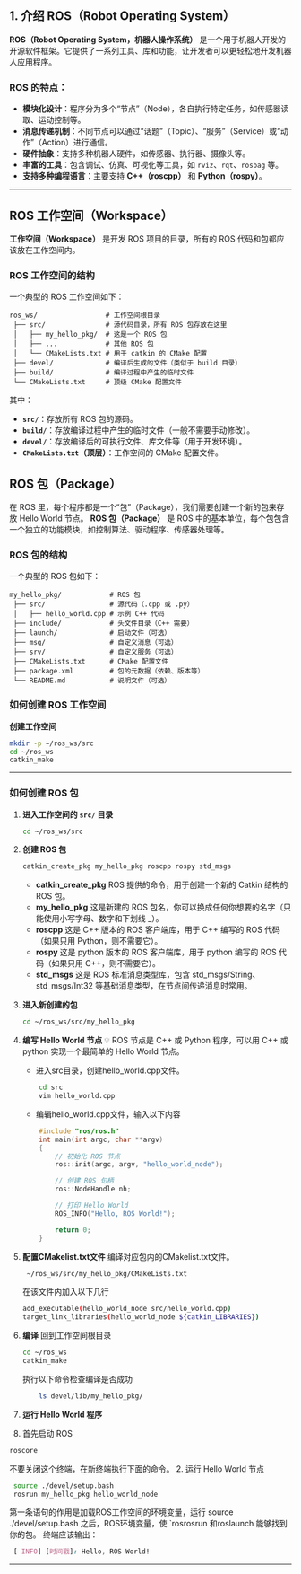 ## **1. 介绍 ROS（Robot Operating System）**
**ROS（Robot Operating System，机器人操作系统）** 是一个用于机器人开发的开源软件框架。它提供了一系列工具、库和功能，让开发者可以更轻松地开发机器人应用程序。

### **ROS 的特点：**
- **模块化设计**：程序分为多个“节点”（Node），各自执行特定任务，如传感器读取、运动控制等。
- **消息传递机制**：不同节点可以通过“话题”（Topic）、“服务”（Service）或“动作”（Action）进行通信。
- **硬件抽象**：支持多种机器人硬件，如传感器、执行器、摄像头等。
- **丰富的工具**：包含调试、仿真、可视化等工具，如 `rviz`、`rqt`、`rosbag` 等。
- **支持多种编程语言**：主要支持 **C++（roscpp）** 和 **Python（rospy）**。

---

## **ROS 工作空间（Workspace）**
**工作空间（Workspace）** 是开发 ROS 项目的目录，所有的 ROS 代码和包都应该放在工作空间内。

### **ROS 工作空间的结构**
一个典型的 ROS 工作空间如下：
```
ros_ws/                 # 工作空间根目录
 ├── src/               # 源代码目录，所有 ROS 包存放在这里
 │   ├── my_hello_pkg/  # 这是一个 ROS 包
 │   ├── ...            # 其他 ROS 包
 │   └── CMakeLists.txt # 用于 catkin 的 CMake 配置
 ├── devel/             # 编译后生成的文件（类似于 build 目录）
 ├── build/             # 编译过程中产生的临时文件
 └── CMakeLists.txt     # 顶级 CMake 配置文件
```
其中：
- **`src/`**：存放所有 ROS 包的源码。
- **`build/`**：存放编译过程中产生的临时文件（一般不需要手动修改）。
- **`devel/`**：存放编译后的可执行文件、库文件等（用于开发环境）。
- **`CMakeLists.txt`（顶层）**：工作空间的 CMake 配置文件。


## **ROS 包（Package）**
在 ROS 里，每个程序都是一个“包”（Package），我们需要创建一个新的包来存放 Hello World 节点。
**ROS 包（Package）** 是 ROS 中的基本单位，每个包包含一个独立的功能模块，如控制算法、驱动程序、传感器处理等。

### **ROS 包的结构**
一个典型的 ROS 包如下：
```
my_hello_pkg/            # ROS 包
 ├── src/                # 源代码（.cpp 或 .py）
 │   ├── hello_world.cpp # 示例 C++ 代码
 ├── include/            # 头文件目录（C++ 需要）
 ├── launch/             # 启动文件（可选）
 ├── msg/                # 自定义消息（可选）
 ├── srv/                # 自定义服务（可选）
 ├── CMakeLists.txt      # CMake 配置文件
 ├── package.xml         # 包的元数据（依赖、版本等）
 └── README.md           # 说明文件（可选）
```

### **如何创建 ROS 工作空间**
**创建工作空间**
   ```bash
   mkdir -p ~/ros_ws/src
   cd ~/ros_ws
   catkin_make
   ```
---

### **如何创建 ROS 包**
1. **进入工作空间的 `src/` 目录**
   ```bash
   cd ~/ros_ws/src
   ```

2. **创建 ROS 包**
   ```bash
   catkin_create_pkg my_hello_pkg roscpp rospy std_msgs
   ```
   - **catkin_create_pkg**
    ROS 提供的命令，用于创建一个新的 Catkin 结构的 ROS 包。
   - **my_hello_pkg**
    这是新建的 ROS 包名，你可以换成任何你想要的名字（只能使用小写字母、数字和下划线 _）。
   - **roscpp**
    这是 C++ 版本的 ROS 客户端库，用于 C++ 编写的 ROS 代码（如果只用 Python，则不需要它）。
   - **rospy**
    这是 python 版本的 ROS 客户端库，用于 python 编写的 ROS 代码（如果只用 C++，则不需要它）。
   - **std_msgs**
    这是 ROS 标准消息类型库，包含 std_msgs/String、std_msgs/Int32 等基础消息类型，在节点间传递消息时常用。

3. **进入新创建的包**
    ``` bash
    cd ~/ros_ws/src/my_hello_pkg
    ```
4. **编写 Hello World 节点**
💡 ROS 节点是 C++ 或 Python 程序，可以用 C++ 或 python 实现一个最简单的 Hello World 节点。
    - 进入src目录，创建hello_world.cpp文件。
    ``` bash
        cd src
        vim hello_world.cpp
    ```
    - 编辑hello_world.cpp文件，输入以下内容
    ``` cpp
        #include "ros/ros.h"
        int main(int argc, char **argv)
        {
            // 初始化 ROS 节点
            ros::init(argc, argv, "hello_world_node");

            // 创建 ROS 句柄
            ros::NodeHandle nh;

            // 打印 Hello World
            ROS_INFO("Hello, ROS World!");

            return 0;
        }
    ```

5. **配置CMakelist.txt文件**
    编译对应包内的CMakelist.txt文件。
    ``` bash
     ~/ros_ws/src/my_hello_pkg/CMakeLists.txt
    ```
    在该文件内加入以下几行
    ``` bash
    add_executable(hello_world_node src/hello_world.cpp)
    target_link_libraries(hello_world_node ${catkin_LIBRARIES})
    ```
   
6. **编译**
    回到工作空间根目录
    ```bash
    cd ~/ros_ws
    catkin_make 
    ```
    执行以下命令检查编译是否成功
    ``` bash
        ls devel/lib/my_hello_pkg/
    ```

7. **运行 Hello World 程序**
 1. 首先启动 ROS
 ``` bash
 roscore
 ```
 不要关闭这个终端，在新终端执行下面的命令。
 2. 运行 Hello World 节点
 ```bash
  source ./devel/setup.bash 
  rosrun my_hello_pkg hello_world_node
 ```
 第一条语句的作用是加载ROS工作空间的环境变量，运行 source ./devel/setup.bash 之后，ROS环境变量，使 `rosrosrun 和roslaunch 能够找到你的包。
 终端应该输出：
 ``` css 
  [ INFO] [时间戳]: Hello, ROS World!
 ```
---
